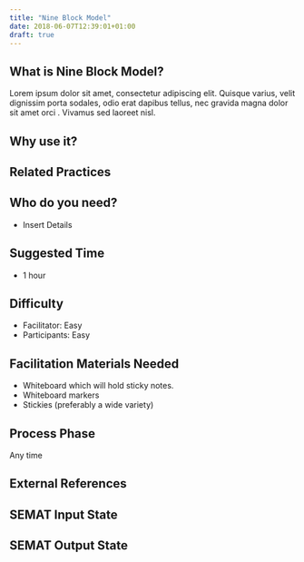 ```yaml
---
title: "Nine Block Model"
date: 2018-06-07T12:39:01+01:00
draft: true
---
```


## What is Nine Block Model?

Lorem ipsum dolor sit amet, consectetur adipiscing elit. Quisque varius, velit dignissim porta sodales, odio erat dapibus tellus, nec gravida magna dolor sit amet orci . Vivamus sed laoreet nisl.

## Why use  it?


## Related Practices


## Who do you need?

- Insert Details


## Suggested Time

- 1 hour


## Difficulty
- Facilitator: Easy
- Participants: Easy


## Facilitation Materials Needed

- Whiteboard which will hold sticky notes.
- Whiteboard markers
- Stickies (preferably a wide variety)

## Process Phase
Any time

## External References

## SEMAT Input State

## SEMAT Output State


